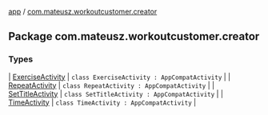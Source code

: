[app](../index.md) / [com.mateusz.workoutcustomer.creator](./index.md)

## Package com.mateusz.workoutcustomer.creator

### Types

| [ExerciseActivity](-exercise-activity/index.md) | `class ExerciseActivity : AppCompatActivity` |
| [RepeatActivity](-repeat-activity/index.md) | `class RepeatActivity : AppCompatActivity` |
| [SetTitleActivity](-set-title-activity/index.md) | `class SetTitleActivity : AppCompatActivity` |
| [TimeActivity](-time-activity/index.md) | `class TimeActivity : AppCompatActivity` |

